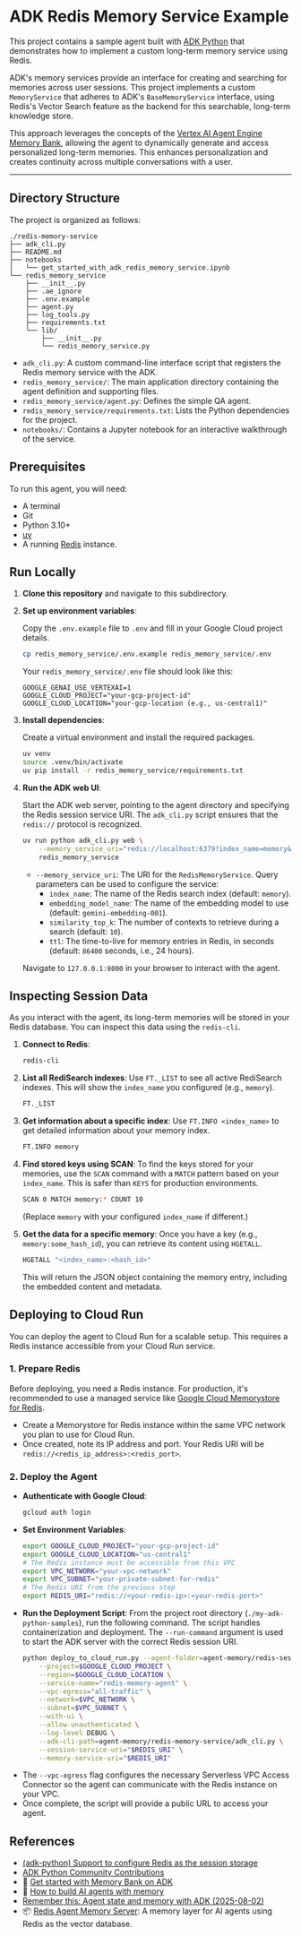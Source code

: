 # ADK Redis Memory Service Example

This project contains a sample agent built with [ADK Python](https://google.github.io/adk-docs/) that demonstrates how to implement a custom long-term memory service using Redis.

ADK's memory services provide an interface for creating and searching for memories across user sessions. This project implements a custom `MemoryService` that adheres to ADK's `BaseMemoryService` interface, using Redis's Vector Search feature as the backend for this searchable, long-term knowledge store.

This approach leverages the concepts of the [Vertex AI Agent Engine Memory Bank](https://docs.cloud.google.com/agent-builder/agent-engine/memory-bank/overview), allowing the agent to dynamically generate and access personalized long-term memories. This enhances personalization and creates continuity across multiple conversations with a user.

---

## Directory Structure

The project is organized as follows:

```
./redis-memory-service
├── adk_cli.py
├── README.md
├── notebooks
│   └── get_started_with_adk_redis_memory_service.ipynb
└── redis_memory_service
    ├── __init__.py
    ├── .ae_ignore
    ├── .env.example
    ├── agent.py
    ├── log_tools.py
    ├── requirements.txt
    └── lib/
        ├── __init__.py
        └── redis_memory_service.py
```

- `adk_cli.py`: A custom command-line interface script that registers the Redis memory service with the ADK.
- `redis_memory_service/`: The main application directory containing the agent definition and supporting files.
- `redis_memory_service/agent.py`: Defines the simple QA agent.
- `redis_memory_service/requirements.txt`: Lists the Python dependencies for the project.
- `notebooks/`: Contains a Jupyter notebook for an interactive walkthrough of the service.

## Prerequisites

To run this agent, you will need:
- A terminal
- Git
- Python 3.10+
- [uv](https://docs.astral.sh/uv/getting-started/installation/)
- A running [Redis](https://redis.io/docs/getting-started/installation/) instance.

## Run Locally

1.  **Clone this repository** and navigate to this subdirectory.

2.  **Set up environment variables**:

    Copy the `.env.example` file to `.env` and fill in your Google Cloud project details.

    ```bash
    cp redis_memory_service/.env.example redis_memory_service/.env
    ```

    Your `redis_memory_service/.env` file should look like this:

    ```
    GOOGLE_GENAI_USE_VERTEXAI=1
    GOOGLE_CLOUD_PROJECT="your-gcp-project-id"
    GOOGLE_CLOUD_LOCATION="your-gcp-location (e.g., us-central1)"
    ```

3.  **Install dependencies**:

    Create a virtual environment and install the required packages.

    ```bash
    uv venv
    source .venv/bin/activate
    uv pip install -r redis_memory_service/requirements.txt
    ```

4.  **Run the ADK web UI**:

    Start the ADK web server, pointing to the agent directory and specifying the Redis session service URI. The `adk_cli.py` script ensures that the `redis://` protocol is recognized.

    ```bash
    uv run python adk_cli.py web \
        --memory_service_uri="redis://localhost:6379?index_name=memory&embedding_model_name=gemini-embedding-001&similarity_top_k=10&ttl=86400" \
        redis_memory_service
    ```

    *   `--memory_service_uri`: The URI for the `RedisMemoryService`. Query parameters can be used to configure the service:
        *   `index_name`: The name of the Redis search index (default: `memory`).
        *   `embedding_model_name`: The name of the embedding model to use (default: `gemini-embedding-001`).
        *   `similarity_top_k`: The number of contexts to retrieve during a search (default: `10`).
        *   `ttl`: The time-to-live for memory entries in Redis, in seconds (default: `86400` seconds, i.e., 24 hours).

    Navigate to `127.0.0.1:8000` in your browser to interact with the agent.

## Inspecting Session Data

As you interact with the agent, its long-term memories will be stored in your Redis database. You can inspect this data using the `redis-cli`.

1.  **Connect to Redis**:
    ```bash
    redis-cli
    ```

2.  **List all RediSearch indexes**:
    Use `FT._LIST` to see all active RediSearch indexes. This will show the `index_name` you configured (e.g., `memory`).
    ```bash
    FT._LIST
    ```

3.  **Get information about a specific index**:
    Use `FT.INFO <index_name>` to get detailed information about your memory index.
    ```bash
    FT.INFO memory
    ```

4.  **Find stored keys using SCAN**:
    To find the keys stored for your memories, use the `SCAN` command with a `MATCH` pattern based on your `index_name`. This is safer than `KEYS` for production environments.
    ```bash
    SCAN 0 MATCH memory:* COUNT 10
    ```
    (Replace `memory` with your configured `index_name` if different.)

5.  **Get the data for a specific memory**:
    Once you have a key (e.g., `memory:some_hash_id`), you can retrieve its content using `HGETALL`.
    ```bash
    HGETALL "<index_name>:<hash_id>"
    ```
    This will return the JSON object containing the memory entry, including the embedded content and metadata.

## Deploying to Cloud Run

You can deploy the agent to Cloud Run for a scalable setup. This requires a Redis instance accessible from your Cloud Run service.

### 1. Prepare Redis

Before deploying, you need a Redis instance. For production, it's recommended to use a managed service like [Google Cloud Memorystore for Redis](https://cloud.google.com/memorystore/docs/redis).

- Create a Memorystore for Redis instance within the same VPC network you plan to use for Cloud Run.
- Once created, note its IP address and port. Your Redis URI will be `redis://<redis_ip_address>:<redis_port>`.

### 2. Deploy the Agent

- **Authenticate with Google Cloud**:
    ```bash
    gcloud auth login
    ```
- **Set Environment Variables**:
    ```bash
    export GOOGLE_CLOUD_PROJECT="your-gcp-project-id"
    export GOOGLE_CLOUD_LOCATION="us-central1"
    # The Redis instance must be accessible from this VPC
    export VPC_NETWORK="your-vpc-network"
    export VPC_SUBNET="your-private-subnet-for-redis"
    # The Redis URI from the previous step
    export REDIS_URI="redis://<your-redis-ip>:<your-redis-port>"
    ```
- **Run the Deployment Script**:
    From the project root directory (`./my-adk-python-samples`), run the following command. The script handles containerization and deployment. The `--run-command` argument is used to start the ADK server with the correct Redis session URI.
    ```bash
    python deploy_to_cloud_run.py --agent-folder=agent-memory/redis-session-service/redis_session_service \
        --project=$GOOGLE_CLOUD_PROJECT \
        --region=$GOOGLE_CLOUD_LOCATION \
        --service-name="redis-memory-agent" \
        --vpc-egress="all-traffic" \
        --network=$VPC_NETWORK \
        --subnet=$VPC_SUBNET \
        --with-ui \
        --allow-unauthenticated \
        --log-level DEBUG \
        --adk-cli-path=agent-memory/redis-memory-service/adk_cli.py \
        --session-service-uri="$REDIS_URI" \
        --memory-service-uri="$REDIS_URI"
    ```
- The `--vpc-egress` flag configures the necessary Serverless VPC Access Connector so the agent can communicate with the Redis instance on your VPC.
- Once complete, the script will provide a public URL to access your agent.

## References

- [(adk-python) Support to configure Redis as the session storage](https://github.com/google/adk-python/issues/938#issuecomment-3429871364)
- [ADK Python Community Contributions](https://github.com/google/adk-python-community)
- 📓 [Get started with Memory Bank on ADK](https://github.com/GoogleCloudPlatform/generative-ai/blob/main/agents/agent_engine/memory_bank/get_started_with_memory_bank_on_adk.ipynb)
- 🎥 [How to build AI agents with memory](https://youtu.be/sMtrelDNxIc?si=sw_-ALjIP93DjtED)
- [Remember this: Agent state and memory with ADK (2025-08-02)](https://cloud.google.com/blog/topics/developers-practitioners/remember-this-agent-state-and-memory-with-adk?hl=en)
- 📦 [Redis Agent Memory Server](https://github.com/redis/agent-memory-server): A memory layer for AI agents using Redis as the vector database.
